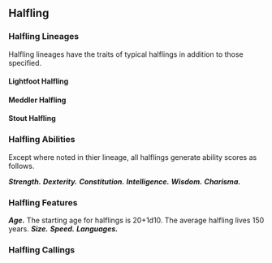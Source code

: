 ## Halfling

<!--Add copy here -->

### Halfling Lineages

Halfling lineages have the traits of typical halflings in addition to those specified.

#### Lightfoot Halfling

<!--Add copy here -->

#### Meddler Halfling

<!--Add copy here -->

#### Stout Halfling

<!--Add copy here -->

### Halfling Abilities

Except where noted in thier lineage, all halflings generate ability scores as follows.

***Strength.*** <!--Add copy here -->
***Dexterity.*** <!--Add copy here -->
***Constitution.*** <!--Add copy here -->
***Intelligence.*** <!--Add copy here -->
***Wisdom.*** <!--Add copy here -->
***Charisma.*** <!--Add copy here -->

### Halfling Features

***Age.*** The starting age for halflings is 20+1d10. The average halfling lives 150 years.
***Size.*** <!--Add copy here -->
***Speed.*** <!--Add copy here -->
***Languages.*** <!--Add copy here -->

### Halfling Callings

<!--Add copy here -->
